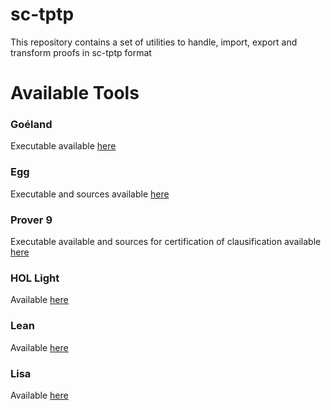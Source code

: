 # sc-tptp
This repository contains a set of utilities to handle, import, export and transform proofs in sc-tptp format



# Available Tools

### Goéland

Executable available [here](goeland/)


### Egg

Executable and sources available [here](egg-sc-tptp/)


### Prover 9

Executable available and sources for certification of clausification available [here](scala-utils/)


### HOL Light

Available [here](https://github.com/SC-TPTP/hol-light)


### Lean

Available [here](https://github.com/SC-TPTP/lean-sctptp)


### Lisa

Available [here](https://github.com/SimonGuilloud/lisa/tree/sctptpCade)
